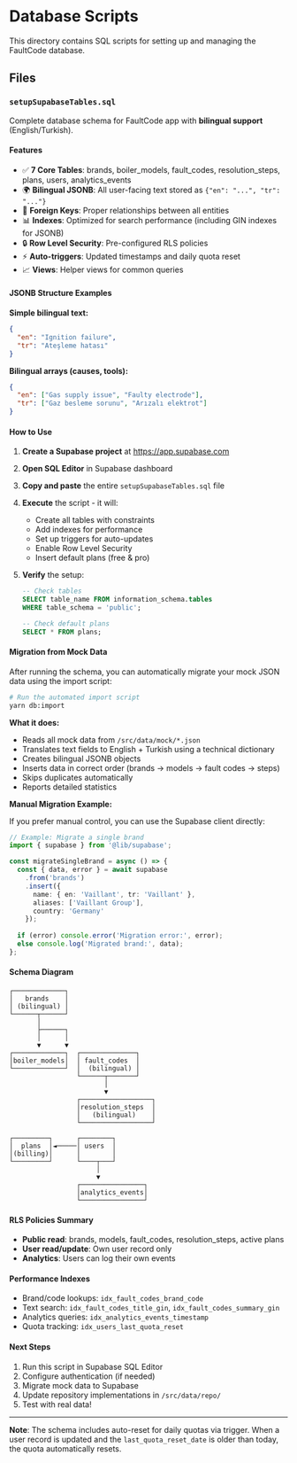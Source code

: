 # Database Scripts

This directory contains SQL scripts for setting up and managing the FaultCode database.

## Files

### `setupSupabaseTables.sql`

Complete database schema for FaultCode app with **bilingual support** (English/Turkish).

#### Features

- ✅ **7 Core Tables**: brands, boiler_models, fault_codes, resolution_steps, plans, users, analytics_events
- 🌍 **Bilingual JSONB**: All user-facing text stored as `{"en": "...", "tr": "..."}`
- 🔗 **Foreign Keys**: Proper relationships between all entities
- 📊 **Indexes**: Optimized for search performance (including GIN indexes for JSONB)
- 🔒 **Row Level Security**: Pre-configured RLS policies
- ⚡ **Auto-triggers**: Updated timestamps and daily quota reset
- 📈 **Views**: Helper views for common queries

#### JSONB Structure Examples

**Simple bilingual text:**
```json
{
  "en": "Ignition failure",
  "tr": "Ateşleme hatası"
}
```

**Bilingual arrays (causes, tools):**
```json
{
  "en": ["Gas supply issue", "Faulty electrode"],
  "tr": ["Gaz besleme sorunu", "Arızalı elektrot"]
}
```

#### How to Use

1. **Create a Supabase project** at https://app.supabase.com

2. **Open SQL Editor** in Supabase dashboard

3. **Copy and paste** the entire `setupSupabaseTables.sql` file

4. **Execute** the script - it will:
   - Create all tables with constraints
   - Add indexes for performance
   - Set up triggers for auto-updates
   - Enable Row Level Security
   - Insert default plans (free & pro)

5. **Verify** the setup:
   ```sql
   -- Check tables
   SELECT table_name FROM information_schema.tables 
   WHERE table_schema = 'public';
   
   -- Check default plans
   SELECT * FROM plans;
   ```

#### Migration from Mock Data

After running the schema, you can automatically migrate your mock JSON data using the import script:

```bash
# Run the automated import script
yarn db:import
```

**What it does:**
- Reads all mock data from `/src/data/mock/*.json`
- Translates text fields to English + Turkish using a technical dictionary
- Creates bilingual JSONB objects
- Inserts data in correct order (brands → models → fault codes → steps)
- Skips duplicates automatically
- Reports detailed statistics

**Manual Migration Example:**

If you prefer manual control, you can use the Supabase client directly:

```typescript
// Example: Migrate a single brand
import { supabase } from '@lib/supabase';

const migrateSingleBrand = async () => {
  const { data, error } = await supabase
    .from('brands')
    .insert({
      name: { en: 'Vaillant', tr: 'Vaillant' },
      aliases: ['Vaillant Group'],
      country: 'Germany'
    });
  
  if (error) console.error('Migration error:', error);
  else console.log('Migrated brand:', data);
};
```

#### Schema Diagram

```
┌─────────────┐
│   brands    │
│ (bilingual) │
└──────┬──────┘
       │
       ├──────┐
       │      │
       ▼      ▼
┌─────────────┐  ┌──────────────┐
│boiler_models│  │ fault_codes  │
└─────────────┘  │  (bilingual) │
                 └──────┬───────┘
                        │
                        ▼
                 ┌──────────────────┐
                 │resolution_steps  │
                 │   (bilingual)    │
                 └──────────────────┘

┌─────────┐      ┌────────┐
│  plans  │◄─────│ users  │
│(billing)│      │        │
└─────────┘      └────┬───┘
                      │
                      ▼
                 ┌────────────────┐
                 │analytics_events│
                 └────────────────┘
```

#### RLS Policies Summary

- **Public read**: brands, models, fault_codes, resolution_steps, active plans
- **User read/update**: Own user record only
- **Analytics**: Users can log their own events

#### Performance Indexes

- Brand/code lookups: `idx_fault_codes_brand_code`
- Text search: `idx_fault_codes_title_gin`, `idx_fault_codes_summary_gin`
- Analytics queries: `idx_analytics_events_timestamp`
- Quota tracking: `idx_users_last_quota_reset`

#### Next Steps

1. Run this script in Supabase SQL Editor
2. Configure authentication (if needed)
3. Migrate mock data to Supabase
4. Update repository implementations in `/src/data/repo/`
5. Test with real data!

---

**Note**: The schema includes auto-reset for daily quotas via trigger. When a user record is updated and the `last_quota_reset_date` is older than today, the quota automatically resets.

